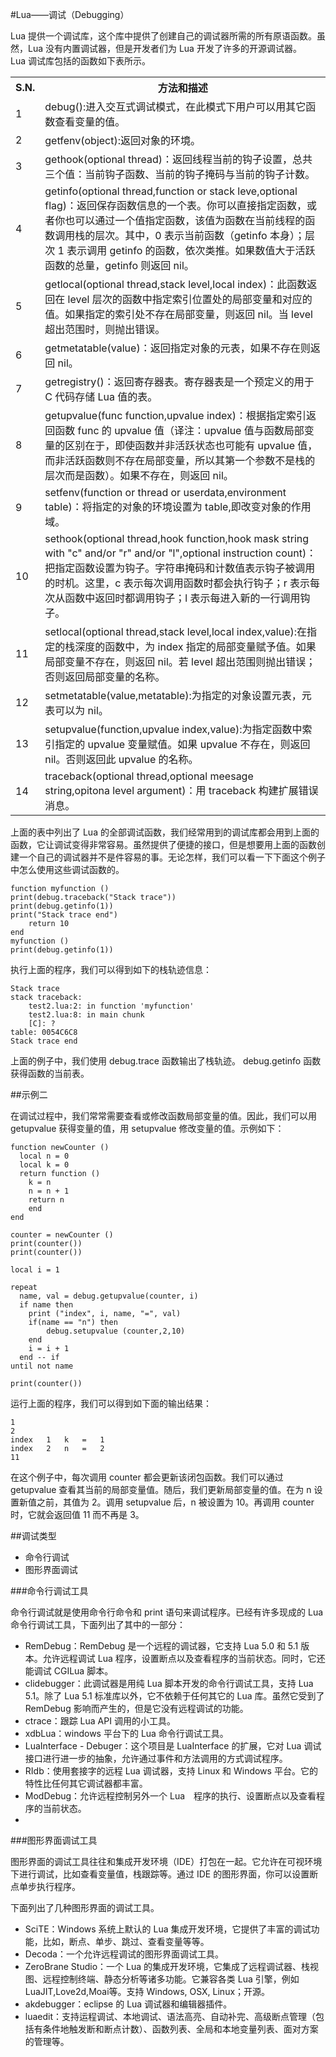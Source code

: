 #Lua——调试（Debugging）  

Lua 提供一个调试库，这个库中提供了创建自己的调试器所需的所有原语函数。虽然，Lua 没有内置调试器，但是开发者们为 Lua 开发了许多的开源调试器。  
Lua 调试库包括的函数如下表所示。  
<table>
	<tr>
		<th>S.N.</th>
		<th>方法和描述</th>
	</tr>
	<tr>
	<td>1</td>
		<td>debug():进入交互式调试模式，在此模式下用户可以用其它函数查看变量的值。</td>
	</tr>
	<tr>
		<td>2</td>
		<td>getfenv(object):返回对象的环境。</td>
	</tr>
	<tr>
		<td>3</td>
		<td>gethook(optional thread)：返回线程当前的钩子设置，总共三个值：当前钩子函数、当前的钩子掩码与当前的钩子计数。</td>
	</tr>
	<tr>
		<td>4</td>
		<td>getinfo(optional thread,function or stack leve,optional flag)：返回保存函数信息的一个表。你可以直接指定函数，或者你也可以通过一个值指定函数，该值为函数在当前线程的函数调用栈的层次。其中，0 表示当前函数（getinfo 本身）；层次 1 表示调用 getinfo 的函数，依次类推。如果数值大于活跃函数的总量，getinfo 则返回 nil。</td>
	</tr>
	<tr>
		<td>5</td>
		<td>getlocal(optional thread,stack level,local index)：此函数返回在 level 层次的函数中指定索引位置处的局部变量和对应的值。如果指定的索引处不存在局部变量，则返回 nil。当 level 超出范围时，则抛出错误。</td>
	</tr>
	<tr>
		<td>6</td>
		<td>getmetatable(value)：返回指定对象的元表，如果不存在则返回 nil。</td>
	</tr>
	<tr>
		<td>7</td>
		<td>getregistry()：返回寄存器表。寄存器表是一个预定义的用于 C 代码存储 Lua 值的表。</td>
	</tr>
	<tr>
		<td>8</td>
		<td>getupvalue(func function,upvalue index)：根据指定索引返回函数 func 的 upvalue 值（译注：upvalue 值与函数局部变量的区别在于，即使函数并非活跃状态也可能有 upvalue 值，而非活跃函数则不存在局部变量，所以其第一个参数不是栈的层次而是函数）。如果不存在，则返回 nil。</td>
	</tr>
	<tr>
		<td>9</td>
		<td>setfenv(function or thread or userdata,environment table)：将指定的对象的环境设置为 table,即改变对象的作用域。</td>
	</tr>
	<tr>
		<td>10</td>
		<td>sethook(optional thread,hook function,hook mask string with "c" and/or "r" and/or "l",optional instruction count)：把指定函数设置为钩子。字符串掩码和计数值表示钩子被调用的时机。这里，c 表示每次调用函数时都会执行钩子；r 表示每次从函数中返回时都调用钩子；l 表示每进入新的一行调用钩子。</td>
	</tr>
	<tr>
		<td>11</td>
		<td>setlocal(optional thread,stack level,local index,value):在指定的栈深度的函数中，为 index 指定的局部变量赋予值。如果局部变量不存在，则返回 nil。若 level 超出范围则抛出错误；否则返回局部变量的名称。</td>
	</tr>
	<tr>
		<td>12</td>
		<td>setmetatable(value,metatable):为指定的对象设置元表，元表可以为 nil。</td>
	</tr>
	<tr>
		<td>13</td>
		<td>setupvalue(function,upvalue index,value):为指定函数中索引指定的 upvalue 变量赋值。如果 upvalue 不存在，则返回 nil。否则返回此 upvalue 的名称。</td>
	</tr>
	<tr>
		<td>14</td>
		<td>traceback(optional thread,optional meesage string,opitona level argument)：用 traceback 构建扩展错误消息。</td>
	</tr>
</table>
上面的表中列出了 Lua 的全部调试函数，我们经常用到的调试库都会用到上面的函数，它让调试变得非常容易。虽然提供了便捷的接口，但是想要用上面的函数创建一个自己的调试器并不是件容易的事。无论怎样，我们可以看一下下面这个例子中怎么使用这些调试函数的。  

```
function myfunction ()
print(debug.traceback("Stack trace"))
print(debug.getinfo(1))
print("Stack trace end")
	return 10
end
myfunction ()
print(debug.getinfo(1))
```

执行上面的程序，我们可以得到如下的栈轨迹信息：  

```
Stack trace
stack traceback:
	test2.lua:2: in function 'myfunction'
	test2.lua:8: in main chunk
	[C]: ?
table: 0054C6C8
Stack trace end
```  

上面的例子中，我们使用 debug.trace 函数输出了栈轨迹。 debug.getinfo 函数获得函数的当前表。  

##示例二  

在调试过程中，我们常常需要查看或修改函数局部变量的值。因此，我们可以用 getupvalue 获得变量的值，用 setupvalue 修改变量的值。示例如下：  

```
function newCounter ()
  local n = 0
  local k = 0
  return function ()
    k = n
    n = n + 1
    return n
    end
end

counter = newCounter ()
print(counter())
print(counter())

local i = 1

repeat
  name, val = debug.getupvalue(counter, i)
  if name then
    print ("index", i, name, "=", val)
	if(name == "n") then
		debug.setupvalue (counter,2,10)
	end
    i = i + 1
  end -- if
until not name

print(counter())
```  

运行上面的程序，我们可以得到如下面的输出结果：  

```
1
2
index	1	k	=	1
index	2	n	=	2
11
```  

在这个例子中，每次调用 counter 都会更新该闭包函数。我们可以通过 getupvalue 查看其当前的局部变量值。随后，我们更新局部变量的值。在为 n 设置新值之前，其值为 2。调用 setupvalue 后，n 被设置为 10。再调用 counter 时，它就会返回值 11 而不再是 3。  

##调试类型  

<ul>
	<li>命令行调试</li>
	<li>图形界面调试</li>
</ul>

###命令行调试工具  

命令行调试就是使用命令行命令和 print 语句来调试程序。已经有许多现成的 Lua 命令行调试工具，下面列出了其中的一部分：  

<ul>
	<li>RemDebug：RemDebug 是一个远程的调试器，它支持 Lua 5.0 和 5.1 版本。允许远程调试 Lua 程序，设置断点以及查看程序的当前状态。同时，它还能调试 CGILua 脚本。</li>
	<li>clidebugger：此调试器是用纯 Lua 脚本开发的命令行调试工具，支持 Lua 5.1。除了 Lua 5.1 标准库以外，它不依赖于任何其它的 Lua 库。虽然它受到了 RemDebug 影响而产生的，但是它没有远程调试的功能。</li>
	<li>ctrace：跟踪 Lua API 调用的小工具。</li>
	<li>xdbLua：windows 平台下的 Lua 命令行调试工具。</li>
	<li>LuaInterface - Debuger：这个项目是 LuaInterface 的扩展，它对 Lua 调试接口进行进一步的抽象，允许通过事件和方法调用的方式调试程序。</li>
	<li>RIdb：使用套接字的远程 Lua 调试器，支持 Linux 和 Windows 平台。它的特性比任何其它调试器都丰富。</li>
	<li>ModDebug：允许远程控制另外一个 Lua　程序的执行、设置断点以及查看程序的当前状态。<li>
</ul>


###图形界面调试工具  

图形界面的调试工具往往和集成开发环境（IDE）打包在一起。它允许在可视环境下进行调试，比如查看变量值，栈跟踪等。通过 IDE 的图形界面，你可以设置断点单步执行程序。  

下面列出了几种图形界面的调试工具。  

<ul>
	<li>SciTE：Windows 系统上默认的 Lua 集成开发环境，它提供了丰富的调试功能，比如，断点、单步、跳过、查看变量等等。</li>
	<li>Decoda：一个允许远程调试的图形界面调试工具。</li>
	<li>ZeroBrane Studio：一个 Lua 的集成开发环境，它集成了远程调试器、栈视图、远程控制终端、静态分析等诸多功能。它兼容各类 Lua 引擎，例如 LuaJIT,Love2d,Moai等。支持 Windows, OSX, Linux；开源。</li>
	<li>akdebugger：eclipse 的 Lua 调试器和编辑器插件。</li>
	<li>luaedit：支持运程调试、本地调试、语法高亮、自动补完、高级断点管理（包括有条件地触发断和断点计数）、函数列表、全局和本地变量列表、面对方案的管理等。</li>
</ul>